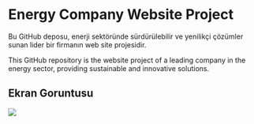 
<h1> Energy Company Website Project </h1>

Bu GitHub deposu, enerji sektöründe sürdürülebilir ve yenilikçi çözümler sunan lider bir firmanın web site projesidir.

This GitHub repository is the website project of a leading company in the energy sector, providing sustainable and innovative solutions.

<h2> Ekran Goruntusu </h2>

![](ekranr.gif)
